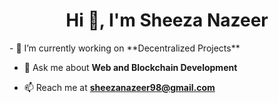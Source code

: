 <h1 align="center">Hi 👋, I'm Sheeza Nazeer</h1>
- 🔭 I’m currently working on **Decentralized Projects**

- 💬 Ask me about **Web and Blockchain Development**

- 📫 Reach me at **sheezanazeer98@gmail.com**


